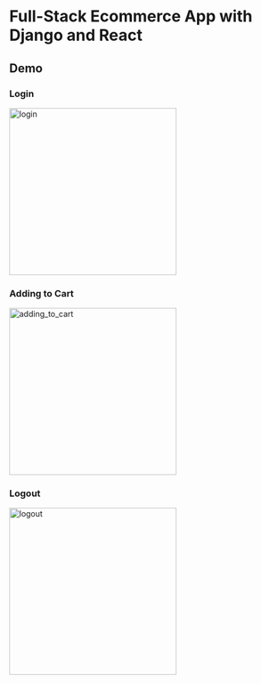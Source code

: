 # Full-Stack Ecommerce App with Django and React

## Demo
### Login
<img src="https://github.com/user-attachments/assets/08f03d68-1f86-4d6b-989b-0288c8d046f4" alt="login" height="300"/>

### Adding to Cart
<img src="https://github.com/user-attachments/assets/32143d20-dcb2-45a5-be84-39a49480fe09" alt="adding_to_cart" height="300"/>

### Logout
<img src="https://github.com/user-attachments/assets/7e2fb2a9-e8af-47e2-abef-5d47034874a7" alt="logout" height="300"/>
